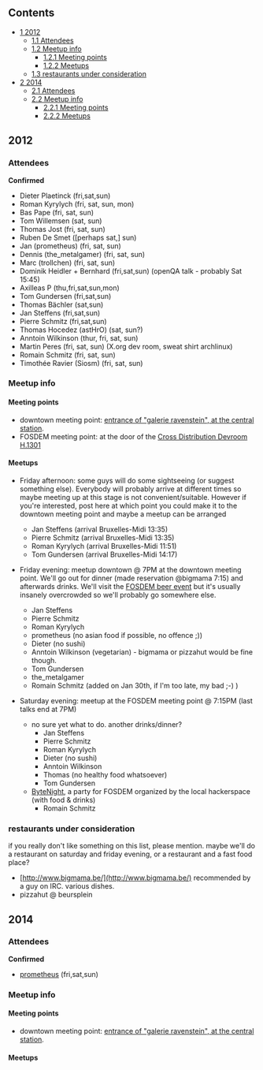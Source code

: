## Contents

*   [1 2012](#2012)
    *   [1.1 Attendees](#Attendees)
    *   [1.2 Meetup info](#Meetup_info)
        *   [1.2.1 Meeting points](#Meeting_points)
        *   [1.2.2 Meetups](#Meetups)
    *   [1.3 restaurants under consideration](#restaurants_under_consideration)
*   [2 2014](#2014)
    *   [2.1 Attendees](#Attendees_2)
    *   [2.2 Meetup info](#Meetup_info_2)
        *   [2.2.1 Meeting points](#Meeting_points_2)
        *   [2.2.2 Meetups](#Meetups_2)

## 2012

### Attendees

**Confirmed**

*   Dieter Plaetinck (fri,sat,sun)
*   Roman Kyrylych (fri, sat, sun, mon)
*   Bas Pape (fri, sat, sun)
*   Tom Willemsen (sat, sun)
*   Thomas Jost (fri, sat, sun)
*   Ruben De Smet ([perhaps sat,] sun)
*   Jan (prometheus) (fri, sat, sun)
*   Dennis (the_metalgamer) (fri, sat, sun)
*   Marc (trollchen) (fri, sat, sun)
*   Dominik Heidler + Bernhard (fri,sat,sun) (openQA talk - probably Sat 15:45)
*   Axilleas P (thu,fri,sat,sun,mon)
*   Tom Gundersen (fri,sat,sun)
*   Thomas Bächler (sat,sun)
*   Jan Steffens (fri,sat,sun)
*   Pierre Schmitz (fri,sat,sun)
*   Thomas Hocedez (astHrO) (sat, sun?)
*   Anntoin Wilkinson (thur, fri, sat, sun)
*   Martin Peres (fri, sat, sun) (X.org dev room, sweat shirt archlinux)
*   Romain Schmitz (fri, sat, sun)
*   Timothée Ravier (Siosm) (fri, sat, sun)

### Meetup info

#### Meeting points

*   downtown meeting point: [entrance of "galerie ravenstein", at the central station](http://g.co/maps/d7xwp).
*   FOSDEM meeting point: at the door of the [Cross Distribution Devroom H.1301](http://fosdem.org/2012/schedule/room/h1301)

#### Meetups

*   Friday afternoon: some guys will do some sightseeing (or suggest something else). Everybody will probably arrive at different times so maybe meeting up at this stage is not convenient/suitable. However if you're interested, post here at which point you could make it to the downtown meeting point and maybe a meetup can be arranged
    *   Jan Steffens (arrival Bruxelles-Midi 13:35)
    *   Pierre Schmitz (arrival Bruxelles-Midi 13:35)
    *   Roman Kyrylych (arrival Bruxelles-Midi 11:51)
    *   Tom Gundersen (arrival Bruxelles-Midi 14:17)

*   Friday evening: meetup downtown @ 7PM at the downtown meeting point. We'll go out for dinner (made reservation @bigmama 7:15) and afterwards drinks. We'll visit the [FOSDEM beer event](http://fosdem.org/2012/beerevent) but it's usually insanely overcrowded so we'll probably go somewhere else.
    *   Jan Steffens
    *   Pierre Schmitz
    *   Roman Kyrylych
    *   prometheus (no asian food if possible, no offence ;))
    *   Dieter (no sushi)
    *   Anntoin Wilkinson (vegetarian) - bigmama or pizzahut would be fine though.
    *   Tom Gundersen
    *   the_metalgamer
    *   Romain Schmitz (added on Jan 30th, if I'm too late, my bad ;-) )

*   Saturday evening: meetup at the FOSDEM meeting point @ 7:15PM (last talks end at 7PM)
    *   no sure yet what to do. another drinks/dinner?
        *   Jan Steffens
        *   Pierre Schmitz
        *   Roman Kyrylych
        *   Dieter (no sushi)
        *   Anntoin Wilkinson
        *   Thomas (no healthy food whatsoever)
        *   Tom Gundersen
    *   [ByteNight](http://hackerspace.be/ByteNight_%282012%29), a party for FOSDEM organized by the local hackerspace (with food & drinks)
        *   Romain Schmitz

### restaurants under consideration

if you really don't like something on this list, please mention. maybe we'll do a restaurant on saturday and friday evening, or a restaurant and a fast food place?

*   [http://www.bigmama.be/](http://www.bigmama.be/) recommended by a guy on IRC. various dishes.
*   pizzahut @ beursplein

## 2014

### Attendees

**Confirmed**

*   [prometheus](http://twitter.com/JanGuth) (fri,sat,sun)

### Meetup info

#### Meeting points

*   downtown meeting point: [entrance of "galerie ravenstein", at the central station](http://g.co/maps/d7xwp).

#### Meetups